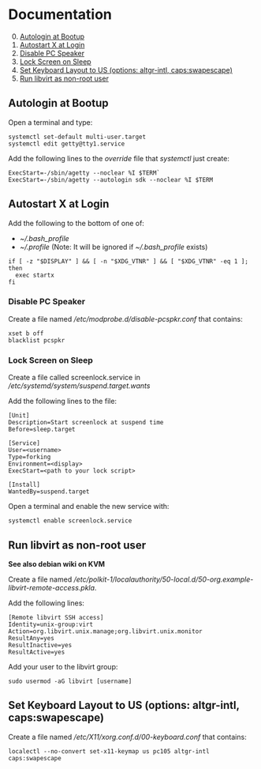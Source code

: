 # Documentation

0. [Autologin at Bootup]()
0. [Autostart X at Login]()
0. [Disable PC Speaker]()
0. [Lock Screen on Sleep]()
0. [Set Keyboard Layout to US (options: altgr-intl, caps:swapescape)]()
0. [Run libvirt as non-root user]()

## Autologin at Bootup

Open a terminal and type:

```
systemctl set-default multi-user.target
systemctl edit getty@tty1.service
```

Add the following lines to the *override* file that *systemctl* just create:

```
ExecStart=-/sbin/agetty --noclear %I $TERM`
ExecStart=-/sbin/agetty --autologin sdk --noclear %I $TERM
```

## Autostart X at Login

Add the following to the bottom of one of: 

- *~/.bash_profile*
- *~/.profile* (Note: It will be ignored if *~/.bash_profile* exists)

```
if [ -z "$DISPLAY" ] && [ -n "$XDG_VTNR" ] && [ "$XDG_VTNR" -eq 1 ]; then
  exec startx
fi
```

### Disable PC Speaker

Create a file named */etc/modprobe.d/disable-pcspkr.conf* that contains:

```
xset b off
blacklist pcspkr
```

### Lock Screen on Sleep

Create a file called screenlock.service in 
*/etc/systemd/system/suspend.target.wants*

Add the following lines to the file:

```
[Unit]
Description=Start screenlock at suspend time
Before=sleep.target

[Service]
User=<username>
Type=forking
Environment=<display>
ExecStart=<path to your lock script>

[Install]
WantedBy=suspend.target
```

Open a terminal and enable the new service with:

```
systemctl enable screenlock.service
```

## Run libvirt as non-root user

**See also debian wiki on KVM**

Create a file named 
*/etc/polkit-1/localauthority/50-local.d/50-org.example-libvirt-remote-access.pkla*.

Add the following lines:

```
[Remote libvirt SSH access]
Identity=unix-group:virt
Action=org.libvirt.unix.manage;org.libvirt.unix.monitor
ResultAny=yes
ResultInactive=yes
ResultActive=yes
```

Add your user to the libvirt group:

`sudo usermod -aG libvirt [username]`

## Set Keyboard Layout to US (options: altgr-intl, caps:swapescape)

Create a file named */etc/X11/xorg.conf.d/00-keyboard.conf* that contains:

`localectl --no-convert set-x11-keymap us pc105 altgr-intl caps:swapescape`

